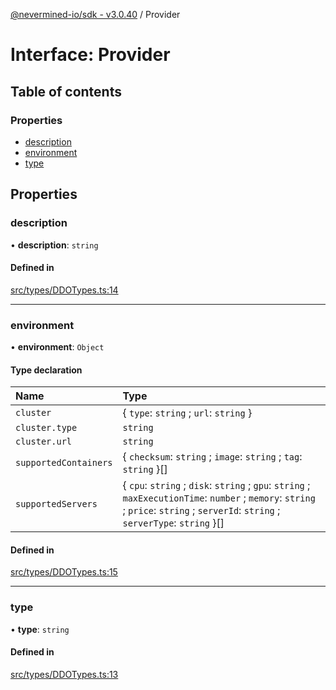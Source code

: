 [@nevermined-io/sdk - v3.0.40](../code-reference.md) / Provider

# Interface: Provider

## Table of contents

### Properties

- [description](Provider.md#description)
- [environment](Provider.md#environment)
- [type](Provider.md#type)

## Properties

### description

• **description**: `string`

#### Defined in

[src/types/DDOTypes.ts:14](https://github.com/nevermined-io/sdk-js/blob/6b091f939fe86d73745b456817747b1f06834a7b/src/types/DDOTypes.ts#L14)

---

### environment

• **environment**: `Object`

#### Type declaration

| Name                  | Type                                                                                                                                                                                |
| :-------------------- | :---------------------------------------------------------------------------------------------------------------------------------------------------------------------------------- |
| `cluster`             | \{ `type`: `string` ; `url`: `string` }                                                                                                                                             |
| `cluster.type`        | `string`                                                                                                                                                                            |
| `cluster.url`         | `string`                                                                                                                                                                            |
| `supportedContainers` | \{ `checksum`: `string` ; `image`: `string` ; `tag`: `string` }[]                                                                                                                   |
| `supportedServers`    | \{ `cpu`: `string` ; `disk`: `string` ; `gpu`: `string` ; `maxExecutionTime`: `number` ; `memory`: `string` ; `price`: `string` ; `serverId`: `string` ; `serverType`: `string` }[] |

#### Defined in

[src/types/DDOTypes.ts:15](https://github.com/nevermined-io/sdk-js/blob/6b091f939fe86d73745b456817747b1f06834a7b/src/types/DDOTypes.ts#L15)

---

### type

• **type**: `string`

#### Defined in

[src/types/DDOTypes.ts:13](https://github.com/nevermined-io/sdk-js/blob/6b091f939fe86d73745b456817747b1f06834a7b/src/types/DDOTypes.ts#L13)
